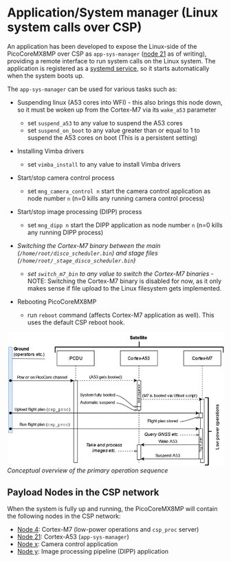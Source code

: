 # Application/System manager (Linux system calls over CSP)
An application has been developed to expose the Linux-side of the PicoCoreMX8MP over CSP as `app-sys-manager` ([node 21](https://github.com/discosat/disco-ii-picocore-mx8mp-yocto/blob/abdbd7e010e0df98ba760e54e6f26431f001dc46/custom/layers/meta-disco-scheduler/files/app-sys-manager/main.c#L53-L54) as of writing), providing a remote interface to run system calls on the Linux system. The application is registered as a [systemd service](https://github.com/discosat/disco-ii-picocore-mx8mp-yocto/blob/master/custom/layers/meta-disco-scheduler/files/a53-app-sys-manager.service), so it starts automatically when the system boots up.

The `app-sys-manager` can be used for various tasks such as:
- Suspending linux (A53 cores into WFI) - this also brings this node down, so it must be woken up from the Cortex-M7 via its `wake_a53` parameter
  - set `suspend_a53` to any value to suspend the A53 cores
  - set `suspend_on_boot` to any value greater than or equal to 1 to suspend the A53 cores on boot (This is a persistent setting)
 
- Installing Vimba drivers
  - set `vimba_install` to any value to install Vimba drivers
 
- Start/stop camera control process
  - set `mng_camera_control n` start the camera control application as node number `n` (n=0 kills any running camera control process)
 
- Start/stop image processing (DIPP) process
  - set `mng_dipp n` start the DIPP application as node number `n` (n=0 kills any running DIPP process)
 
- _Switching the Cortex-M7 binary between the main (`/home/root/disco_scheduler.bin`) and stage files (`/home/root/_stage_disco_scheduler.bin`)_
  - _set `switch_m7_bin` to any value to switch the Cortex-M7 binaries_ - NOTE: Switching the Cortex-M7 binary is disabled for now, as it only makes sense if file upload to the Linux filesystem gets implemented.
 
- Rebooting PicoCoreMX8MP
  - run `reboot` command (affects Cortex-M7 application as well). This uses the default CSP reboot hook.

![Primary operation sequence diagram](img/primary_operation_sequence_diagram.drawio.png)
*Conceptual overview of the primary operation sequence*

## Payload Nodes in the CSP network
When the system is fully up and running, the PicoCoreMX8MP will contain the following nodes in the CSP network:
- [Node 4](https://github.com/discosat/disco-ii-cortex-m7-scheduler/blob/821999c8f77075fcfcbb1f671cf0a9abff5edba9/src/can_iface.c#L41-L46): Cortex-M7 (low-power operations and `csp_proc` server)
- [Node 21](https://github.com/discosat/disco-ii-picocore-mx8mp-yocto/blob/abdbd7e010e0df98ba760e54e6f26431f001dc46/custom/layers/meta-disco-scheduler/files/app-sys-manager/main.c#L53-L54): Cortex-A53 (`app-sys-manager`)
- [Node x](https://github.com/discosat/disco-ii-picocore-mx8mp-yocto/blob/abdbd7e010e0df98ba760e54e6f26431f001dc46/custom/layers/meta-disco-scheduler/files/app-sys-manager/main.c#L170): Camera control application
- [Node y](https://github.com/discosat/disco-ii-picocore-mx8mp-yocto/blob/abdbd7e010e0df98ba760e54e6f26431f001dc46/custom/layers/meta-disco-scheduler/files/app-sys-manager/main.c#L199): Image processing pipeline (DIPP) application

